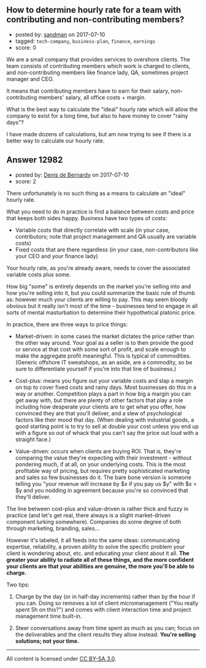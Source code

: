 ## How to determine hourly rate for a team with contributing and non-contributing members?

- posted by: [sandman](https://stackexchange.com/users/194597/sandman) on 2017-07-10
- tagged: `tech-company`, `business-plan`, `finance`, `earnings`
- score: 0

We are a small company that provides services to overshore clients. The team consists of contributing members which work is charged to clients, and non-contributing members like finance lady, QA, sometimes project manager and CEO. 

It means that contributing members have to earn for their salary, non-contributing members' salary, all office costs + margin.

What is the best way to calculate the "ideal" hourly rate which will allow the company to exist for a long time, but also to have money to cover "rainy days"?

I have made dozens of calculations, but am now trying to see if there is a better way to calculate our hourly rate. 


## Answer 12982

- posted by: [Denis de Bernardy](https://stackexchange.com/users/182468/denis-de-bernardy) on 2017-07-10
- score: 2

There unfortunately is no such thing as a means to calculate an "ideal" hourly rate.

What you need to do in practice is find a balance between costs and price that keeps both sides happy. Business have two types of costs:

- Variable costs that directly correlate with scale (in your case, contributors; note that project management and QA usually are variable costs)
- Fixed costs that are there regardless (in your case, non-contributors like your CEO and your finance lady)

Your hourly rate, as you're already aware, needs to cover the associated variable costs plus some.

How big "some" is entirely depends on the market you're selling into and how you're selling into it, but you could summarize the basic rule of thumb as: however much your clients are willing to pay. This may seem bloody obvious but it really isn't most of the time - businesses tend to engage in all sorts of mental masturbation to determine their hypothetical platonic price.

In practice, there are three ways to price things:

- Market-driven: in some cases the market dictates the price rather than the other way around. Your goal as a seller is to then provide the good or service at that cost with some sort of profit, and scale enough to make the aggregate profit meaningful. This is typical of commodities. (Generic offshore IT sweatshops, as an aside, are a commodity, so be sure to differentiate yourself if you're into that line of business.)

- Cost-plus: means you figure out your variable costs and slap a margin on top to cover fixed costs and rainy days. Most businesses do this in a way or another. Competition plays a part in how big a margin you can get away with, but there are plenty of other factors that play a role including how desperate your clients are to get what you offer, how convinced they are that you'll deliver, and a slew of psychological factors like their mood that day. (When dealing with industrial goods, a good starting point is to try to sell at double your cost unless you end up with a figure so out of whack that you can't say the price out loud with a straight face.)

- Value-driven: occurs when clients are buying ROI. That is, they're comparing the value they're expecting with their investment - without pondering much, if at all, on your underlying costs. This is the most profitable way of pricing, but requires pretty sophisticated marketing and sales so few businesses do it. The bare bone version is someone telling you "your revenue will increase by $x if you pay us $y" with $x > $y and you nodding in agreement because you're so convinced that they'll deliver.

The line between cost-plus and value-driven is rather thick and fuzzy in practice (and let's get real, there always is a slight market-driven component lurking somewhere). Companies do some degree of both through marketing, branding, sales...

However it's labeled, it all feeds into the same ideas: communicating expertise, reliability, a proven ability to solve the specific problem your client is wondering about, etc. and educating your client about it all. **The greater your ability to radiate all of these things, and the more confident your clients are that your abilities are genuine, the more you'll be able to charge.**

Two tips:

1. Charge by the day (or in half-day increments) rather than by the hour if you can. Doing so removes a lot of client micromanagement ("You really spent 5h on this?") and comes with client interaction time and project management time built-in.

2. Steer conversations away from time spent as much as you can; focus on the deliverables and the client results they allow instead. **You're selling solutions; not your time.**



---

All content is licensed under [CC BY-SA 3.0](https://creativecommons.org/licenses/by-sa/3.0/).
